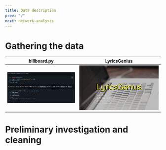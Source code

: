 ```yaml
---
title: Data description
prev: "/"
next: network-analysis
---
```


# Gathering the data

billboard.py | LyricsGenius
:-----------:|:------------:
![](images/billboard_py.png)|![](images/lyricsgenius.png)

# Preliminary investigation and cleaning




